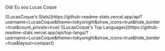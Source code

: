 Olá! Eu sou Lucas Coque
<div>
  ![LucasCoque's Stats](https://github-readme-stats.vercel.app/api?username=LucasCoque&theme=tokyonight&show_icons=true&hide_border=true&count_private=true)
  ![LucasCoque's Top Languages](https://github-readme-stats.vercel.app/api/top-langs/?username=LucasCoque&theme=tokyonight&show_icons=true&hide_border=true&layout=compact)
</div>
<!--
**LucasCoque/LucasCoque** is a ✨ _special_ ✨ repository because its `README.md` (this file) appears on your GitHub profile.

Here are some ideas to get you started:

- 🔭 I’m currently working on ...
- 🌱 I’m currently learning ...
- 👯 I’m looking to collaborate on ...
- 🤔 I’m looking for help with ...
- 💬 Ask me about ...
- 📫 How to reach me: ...
- 😄 Pronouns: ...
- ⚡ Fun fact: ...
-->
